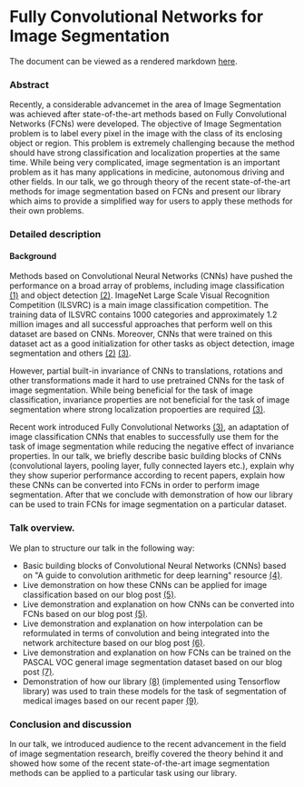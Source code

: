 # Fully Convolutional Networks for Image Segmentation

The document can be viewed as a rendered markdown [here](https://github.com/warmspringwinds/scipy_talk_austin/blob/master/main.md).

### Abstract
Recently, a considerable advancemet in the area of Image Segmentation was achieved after state-of-the-art methods based on Fully Convolutional Networks (FCNs) were developed. The objective of Image Segmentation problem is to label every pixel in the image with the class of its enclosing object or region. This problem is extremely challenging because the method should have strong classification and localization properties at the same time. While being very complicated, image segmentation is an important problem as it has many applications in medicine, autonomous driving and other fields. In our talk, we go through theory of the recent state-of-the-art methods for image segmentation based on FCNs and present our library which aims to provide a simplified way for users to apply these methods for their own problems.

### Detailed description

#### Background
Methods based on Convolutional Neural Networks (CNNs) have pushed the performance on a broad array of problems, including image classification [(1)][cnn_krizh]  and object detection [(2)][detect_girsh].  ImageNet Large Scale Visual Recognition Competition (ILSVRC) is a main image classification competition. The training data of ILSVRC contains 1000 categories and approximately 1.2 million images and all successful approaches that perform well on this dataset are based on CNNs. Moreover, CNNs that were trained on this dataset act as a good initialization for other tasks as object detection, image segmentation and others [(2)][detect_girsh] [(3)][long_fcn]. 

However, partial built-in invariance of CNNs to translations, rotations and other transformations made it hard to use pretrained CNNs for the task of image segmentation. While being beneficial for the task of image classification, invariance properties are not beneficial for the task of image segmentation where strong localization propoerties are required [(3)][long_fcn].

Recent work introduced Fully Convolutional Networks [(3)][long_fcn], an adaptation of image classification CNNs that enables to successfully use them for the task of image segmentation while reducing the negative effect of invariance properties. In our talk, we briefly describe basic building blocks of CNNs (convolutional layers, pooling layer, fully connected layers etc.), explain why they show superior performance according to recent papers, explain how these CNNs can be converted into FCNs in order to perform image segmentation. After that we conclude with demonstration of how our library can be used to train FCNs for image segmentation on a particular dataset.

### Talk overview.

We plan to structure our talk in the following way:
 - Basic building blocks of Convolutional Neural Networks (CNNs) based on "A guide to convolution arithmetic for deep learning" resource [(4)][conv_guide].
 - Live demonstration on how these CNNs can be applied for image classification based on our blog post [(5)][cnn_class].
 - Live demonstration and explanation on how CNNs can be converted into FCNs based on our blog post [(5)][cnn_class]. 
 - Live demonstration and explanation on how interpolation can be reformulated in terms of convolution and being integrated into the network architecture based on our blog post [(6)][upsampling].
 - Live demonstration and explanation on how FCNs can be trained on the PASCAL VOC general image segmentation dataset based on our blog post [(7)][fcn_training].
 - Demonstration of how our library [(8)][our_library] (implemented using Tensorflow library) was used to train these models for the task of segmentation of medical images based on our recent paper [(9)][our_paper].


### Conclusion and discussion

In our talk, we introduced audience to the recent advancement in the field of image segmentation research, breifly covered the theory behind it and showed how some of the recent state-of-the-art image segmentation methods can be applied to a particular task using our library.

   [tf_img_segm]: <https://github.com/warmspringwinds/tf-image-segmentation>
   [long_fcn]: 
<https://people.eecs.berkeley.edu/~jonlong/long_shelhamer_fcn.pdf>
   [deeplab_fcn]: 
<https://arxiv.org/abs/1412.7062>
   [cnn_krizh]: 
<http://papers.nips.cc/paper/4824-imagenet-classification-with-deep-convolutional-neural-networks.pdf>
   [detect_girsh]: <http://www.cv-foundation.org/openaccess/content_cvpr_2014/papers/Girshick_Rich_Feature_Hierarchies_2014_CVPR_paper.pdf>
   [obj_detect_module]: 
https://github.com/scikit-image/scikit-image/pull/1570
   [conv_guide]: 
<https://arxiv.org/pdf/1603.07285.pdf>
   [cnn_class]: 
<http://warmspringwinds.github.io/tensorflow/tf-slim/2016/10/30/image-classification-and-segmentation-using-tensorflow-and-tf-slim/>
   [upsampling]: 
<http://warmspringwinds.github.io/tensorflow/tf-slim/2016/11/22/upsampling-and-image-segmentation-with-tensorflow-and-tf-slim/>
   [fcn_training]: <http://warmspringwinds.github.io/tensorflow/tf-slim/2017/01/23/fully-convolutional-networks-(fcns)-for-image-segmentation/>
   [our_paper]: <https://arxiv.org/abs/1703.08580>
   [our_library]: <https://github.com/warmspringwinds/tf-image-segmentation>